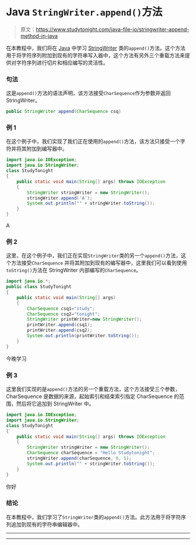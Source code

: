 # Java `StringWriter.append()`方法

> 原文：<https://www.studytonight.com/java-file-io/stringwriter-append-method-in-java>

在本教程中，我们将在 [Java](https://www.studytonight.com/java/) 中学习 [StringWriter](https://www.studytonight.com/java-file-io/java-stringwriter-class) 类的`append()`方法。这个方法用于将字符序列附加到现有的字符串写入器中，这个方法有另外三个重载方法来提供对字符序列进行切片和相应编写的灵活性。

### 句法

这是`append()`方法的语法声明，该方法接受`CharSequence`作为参数并返回 StringWriter。

```java
public StringWriter append(CharSequence csq)
```

### 例 1

在这个例子中，我们实现了我们正在使用的`append()`方法，该方法只接受一个字符并将其附加到编写器中。

```java
import java.io.IOException;
import java.io.StringWriter;
class StudyTonight
{
	public static void main(String[] args) throws IOException 
	{ 
		StringWriter stringWriter = new StringWriter();
		stringWriter.append('A');
		System.out.println("" + stringWriter.toString());
	} 
}
```

A

### 例 2

这里，在这个例子中，我们正在实现`StringWriter`类的另一个`append()`方法，这个方法接受`CharSequence` 并将其附加到现有的编写器中，这里我们可以看到使用`toString()`方法在 StringWriter 内部编写的`CharSequence`。

```java
import java.io.*;  
public class StudyTonight
{  
	public static void main(String[] args) 
	{  
		CharSequence csq1="study";  
		CharSequence csq2="tonight";  
		StringWriter printWriter=new StringWriter();  
		printWriter.append(csq1);  
		printWriter.append(csq2);  
		System.out.println(printWriter.toString());
	}  
} 
```

今晚学习

### 例 3

这里我们实现的是`append()`方法的另一个重载方法，这个方法接受三个参数，CharSequence 是数据的来源，起始索引和结束索引指定 CharSequence 的范围，然后将它追加到 StringWriter 中。

```java
import java.io.IOException;
import java.io.StringWriter;
class StudyTonight
{
	public static void main(String[] args) throws IOException 
	{ 
		StringWriter stringWriter = new StringWriter();
		CharSequence charSequence = "Hello Studytonight";
		stringWriter.append(charSequence, 0, 5);
		System.out.println("" + stringWriter.toString());
	} 
}
```

你好

### 结论

在本教程中，我们学习了`StringWriter`类的`append()`方法。此方法用于将字符序列追加到现有的字符串编辑器中。

* * *

* * *